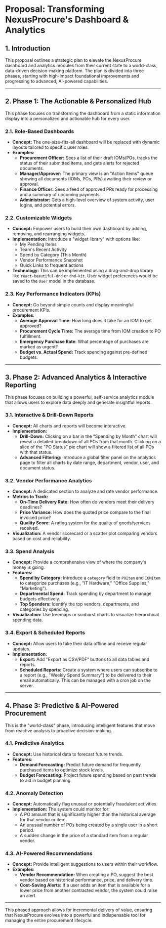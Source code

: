 # Proposal: Transforming NexusProcure's Dashboard & Analytics

## 1. Introduction

This proposal outlines a strategic plan to elevate the NexusProcure dashboard and analytics modules from their current state to a world-class, data-driven decision-making platform. The plan is divided into three phases, starting with high-impact foundational improvements and progressing to advanced, AI-powered capabilities.

---

## 2. Phase 1: The Actionable & Personalized Hub

This phase focuses on transforming the dashboard from a static information display into a personalized and actionable hub for every user.

### 2.1. Role-Based Dashboards

*   **Concept:** The one-size-fits-all dashboard will be replaced with dynamic layouts tailored to specific user roles.
*   **Examples:**
    *   **Procurement Officer:** Sees a list of their draft IOMs/POs, tracks the status of their submitted items, and gets alerts for rejected documents.
    *   **Manager/Approver:** The primary view is an "Action Items" queue showing all documents (IOMs, POs, PRs) awaiting their review or approval.
    *   **Finance Officer:** Sees a feed of approved PRs ready for processing and a summary of upcoming payments.
    *   **Administrator:** Gets a high-level overview of system activity, user logins, and potential errors.

### 2.2. Customizable Widgets

*   **Concept:** Empower users to build their own dashboard by adding, removing, and rearranging widgets.
*   **Implementation:** Introduce a "widget library" with options like:
    *   My Pending Items
    *   Team's Recent Activity
    *   Spend by Category (This Month)
    *   Vendor Performance Snapshot
    *   Quick Links to frequent actions
*   **Technology:** This can be implemented using a drag-and-drop library like `react-beautiful-dnd` or `dnd-kit`. User widget preferences would be saved to the `User` model in the database.

### 2.3. Key Performance Indicators (KPIs)

*   **Concept:** Go beyond simple counts and display meaningful procurement KPIs.
*   **Examples:**
    *   **Average Approval Time:** How long does it take for an IOM to get approved?
    *   **Procurement Cycle Time:** The average time from IOM creation to PO fulfillment.
    *   **Emergency Purchase Rate:** What percentage of purchases are marked as urgent?
    *   **Budget vs. Actual Spend:** Track spending against pre-defined budgets.

---

## 3. Phase 2: Advanced Analytics & Interactive Reporting

This phase focuses on building a powerful, self-service analytics module that allows users to explore data deeply and generate insightful reports.

### 3.1. Interactive & Drill-Down Reports

*   **Concept:** All charts and reports will become interactive.
*   **Implementation:**
    *   **Drill-Down:** Clicking on a bar in the "Spending by Month" chart will reveal a detailed breakdown of all POs from that month. Clicking on a slice of the "PO Status" pie chart will show a filtered list of all POs with that status.
    *   **Advanced Filtering:** Introduce a global filter panel on the analytics page to filter all charts by date range, department, vendor, user, and document status.

### 3.2. Vendor Performance Analytics

*   **Concept:** A dedicated section to analyze and rate vendor performance.
*   **Metrics to Track:**
    *   **On-Time Delivery Rate:** How often do vendors meet their delivery deadlines?
    *   **Price Variance:** How does the quoted price compare to the final invoiced price?
    *   **Quality Score:** A rating system for the quality of goods/services received.
*   **Visualization:** A vendor scorecard or a scatter plot comparing vendors based on cost and reliability.

### 3.3. Spend Analysis

*   **Concept:** Provide a comprehensive view of where the company's money is going.
*   **Features:**
    *   **Spend by Category:** Introduce a `category` field to `POItem` and `IOMItem` to categorize purchases (e.g., "IT Hardware," "Office Supplies," "Marketing").
    *   **Departmental Spend:** Track spending by department to manage budgets effectively.
    *   **Top Spenders:** Identify the top vendors, departments, and categories by spending.
*   **Visualization:** Use treemaps or sunburst charts to visualize hierarchical spending data.

### 3.4. Export & Scheduled Reports

*   **Concept:** Allow users to take their data offline and receive regular updates.
*   **Implementation:**
    *   **Export:** Add "Export as CSV/PDF" buttons to all data tables and reports.
    *   **Scheduled Reports:** Create a system where users can subscribe to a report (e.g., "Weekly Spend Summary") to be delivered to their email automatically. This can be managed with a cron job on the server.

---

## 4. Phase 3: Predictive & AI-Powered Procurement

This is the "world-class" phase, introducing intelligent features that move from reactive analysis to proactive decision-making.

### 4.1. Predictive Analytics

*   **Concept:** Use historical data to forecast future trends.
*   **Features:**
    *   **Demand Forecasting:** Predict future demand for frequently purchased items to optimize stock levels.
    *   **Budget Forecasting:** Project future spending based on past trends to aid in budget planning.

### 4.2. Anomaly Detection

*   **Concept:** Automatically flag unusual or potentially fraudulent activities.
*   **Implementation:** The system could monitor for:
    *   A PO amount that is significantly higher than the historical average for that vendor or item.
    *   An unusual number of POs being created by a single user in a short period.
    *   A sudden change in the price of a standard item from a regular vendor.

### 4.3. AI-Powered Recommendations

*   **Concept:** Provide intelligent suggestions to users within their workflow.
*   **Examples:**
    *   **Vendor Recommendation:** When creating a PO, suggest the best vendor based on historical performance, price, and delivery time.
    *   **Cost-Saving Alerts:** If a user adds an item that is available for a lower price from another contracted vendor, the system could raise an alert.

---

This phased approach allows for incremental delivery of value, ensuring that NexusProcure evolves into a powerful and indispensable tool for managing the entire procurement lifecycle.